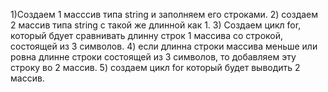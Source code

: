 1)Создаем 1 масссив типа string и заполняем его строками.
2) создаем 2 массив типа string с такой же длинной как 1.
3) Создаем цикл for, который бдует сравнивать длинну строк 1 массива со строкой, состоящей из 3 символов.
4) если длинна строки массива меньше или ровна длинне строки состоящей из 3 символов, то добавляем эту строку во 2 массив.
5) создаем цикл for который будет выводить 2 массив.